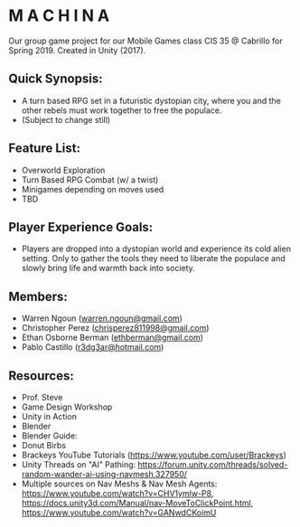 # M A C H I N A

Our group game project for our Mobile Games class CIS 35 @ Cabrillo for Spring 2019. Created in Unity (2017).

## Quick Synopsis:

- A turn based RPG set in a futuristic dystopian city, where you and the other rebels must work together to free the populace.
- (Subject to change still)

## Feature List:

- Overworld Exploration
- Turn Based RPG Combat (w/ a twist)
- Minigames depending on moves used
- TBD

## Player Experience Goals:

- Players are dropped into a dystopian world and experience its cold alien setting. Only to gather the tools they need to liberate the populace and slowly bring life and warmth back into society.

## Members:

- Warren Ngoun (warren.ngoun@gmail.com)
- Christopher Perez (chrisperez811998@gmail.com)
- Ethan Osborne Berman (ethberman@gmail.com)
- Pablo Castillo (r3dg3ar@hotmail.com)

## Resources:

- Prof. Steve
- Game Design Workshop
- Unity in Action
- Blender
- Blender Guide:
- Donut Birbs
- Brackeys YouTube Tutorials (https://www.youtube.com/user/Brackeys)
- Unity Threads on "AI" Pathing: https://forum.unity.com/threads/solved-random-wander-ai-using-navmesh.327950/
- Multiple sources on Nav Meshs & Nav Mesh Agents: https://www.youtube.com/watch?v=CHV1ymlw-P8, https://docs.unity3d.com/Manual/nav-MoveToClickPoint.html, https://www.youtube.com/watch?v=GANwdCKoimU
